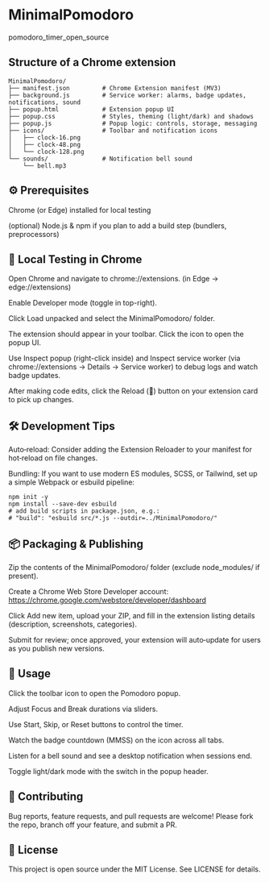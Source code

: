 # MinimalPomodoro
pomodoro_timer_open_source

## Structure of a Chrome extension

```
MinimalPomodoro/
├── manifest.json         # Chrome Extension manifest (MV3)
├── background.js         # Service worker: alarms, badge updates, notifications, sound
├── popup.html            # Extension popup UI
├── popup.css             # Styles, theming (light/dark) and shadows
├── popup.js              # Popup logic: controls, storage, messaging
├── icons/                # Toolbar and notification icons
│   ├── clock-16.png
│   ├── clock-48.png
│   └── clock-128.png
└── sounds/               # Notification bell sound
    └── bell.mp3
```

## ⚙️ Prerequisites

Chrome (or Edge) installed for local testing

(optional) Node.js & npm if you plan to add a build step (bundlers, preprocessors)


## 🚀 Local Testing in Chrome

Open Chrome and navigate to chrome://extensions.  (in Edge -> edge://extensions)

Enable Developer mode (toggle in top-right).

Click Load unpacked and select the MinimalPomodoro/ folder.

The extension should appear in your toolbar. Click the icon to open the popup UI.

Use Inspect popup (right-click inside) and Inspect service worker (via chrome://extensions → Details → Service worker) to debug logs and watch badge updates.

After making code edits, click the Reload (🔄) button on your extension card to pick up changes.


## 🛠️ Development Tips

Auto‑reload: Consider adding the Extension Reloader to your manifest for hot‑reload on file changes.

Bundling: If you want to use modern ES modules, SCSS, or Tailwind, set up a simple Webpack or esbuild pipeline:

```
npm init -y
npm install --save-dev esbuild
# add build scripts in package.json, e.g.:
# "build": "esbuild src/*.js --outdir=../MinimalPomodoro/"
```


## 📦 Packaging & Publishing

Zip the contents of the MinimalPomodoro/ folder (exclude node_modules/ if present).

Create a Chrome Web Store Developer account: https://chrome.google.com/webstore/developer/dashboard

Click Add new item, upload your ZIP, and fill in the extension listing details (description, screenshots, categories).

Submit for review; once approved, your extension will auto‑update for users as you publish new versions.


## 🎉 Usage

Click the toolbar icon to open the Pomodoro popup.

Adjust Focus and Break durations via sliders.

Use Start, Skip, or Reset buttons to control the timer.

Watch the badge countdown (MMSS) on the icon across all tabs.

Listen for a bell sound and see a desktop notification when sessions end.

Toggle light/dark mode with the switch in the popup header.


## 🤝 Contributing

Bug reports, feature requests, and pull requests are welcome! Please fork the repo, branch off your feature, and submit a PR.


## 📝 License

This project is open source under the MIT License. See LICENSE for details.